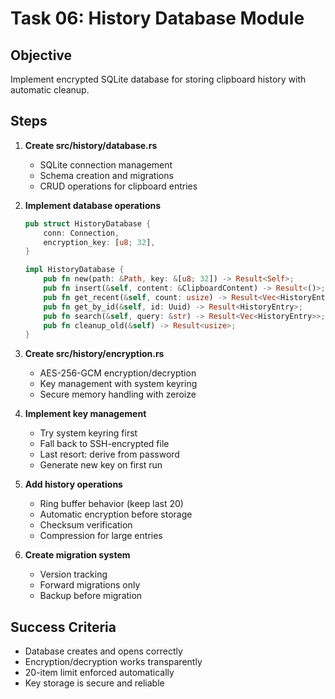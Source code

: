 # Task 06: History Database Module

## Objective
Implement encrypted SQLite database for storing clipboard history with automatic cleanup.

## Steps

1. **Create src/history/database.rs**
   - SQLite connection management
   - Schema creation and migrations
   - CRUD operations for clipboard entries

2. **Implement database operations**
   ```rust
   pub struct HistoryDatabase {
       conn: Connection,
       encryption_key: [u8; 32],
   }
   
   impl HistoryDatabase {
       pub fn new(path: &Path, key: &[u8; 32]) -> Result<Self>;
       pub fn insert(&self, content: &ClipboardContent) -> Result<()>;
       pub fn get_recent(&self, count: usize) -> Result<Vec<HistoryEntry>>;
       pub fn get_by_id(&self, id: Uuid) -> Result<HistoryEntry>;
       pub fn search(&self, query: &str) -> Result<Vec<HistoryEntry>>;
       pub fn cleanup_old(&self) -> Result<usize>;
   }
   ```

3. **Create src/history/encryption.rs**
   - AES-256-GCM encryption/decryption
   - Key management with system keyring
   - Secure memory handling with zeroize

4. **Implement key management**
   - Try system keyring first
   - Fall back to SSH-encrypted file
   - Last resort: derive from password
   - Generate new key on first run

5. **Add history operations**
   - Ring buffer behavior (keep last 20)
   - Automatic encryption before storage
   - Checksum verification
   - Compression for large entries

6. **Create migration system**
   - Version tracking
   - Forward migrations only
   - Backup before migration

## Success Criteria
- Database creates and opens correctly
- Encryption/decryption works transparently
- 20-item limit enforced automatically
- Key storage is secure and reliable
